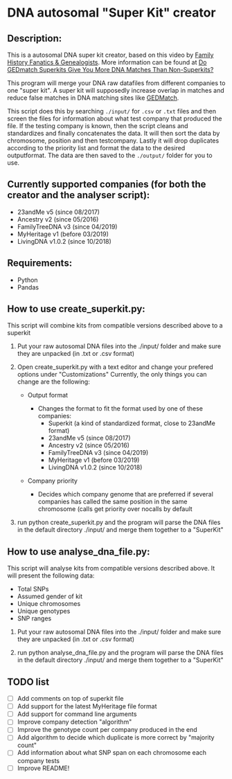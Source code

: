 # DNA autosomal "Super Kit" creator

## Description:
This is a autosomal DNA super kit creator, based on this video by [Family History Fanatics & Genealogists](https://www.youtube.com/watch?v=IJmAHNSODuw).
More information can be found at [Do GEDmatch Superkits Give You More DNA Matches Than Non-Superkits?](https://www.familyhistoryfanatics.com/gedmatch-superkits)

This program will merge your DNA raw datafiles from different companies to one "super kit".
A super kit will supposedly increase overlap in matches and reduce false matches in DNA matching sites like [GEDMatch](https://www.gedmatch.com).

This script does this by searching `./input/` for `.csv` or `.txt` files and then screen the files for information about what test company that produced the file.
If the testing company is known, then the script cleans and standardizes and finally concatenates the data.
It will then sort the data by chromosome, position and then testcompany.
Lastly it will drop duplicates according to the priority list and format the data to the desired outputformat.
The data are then saved to the `./output/` folder for you to use.



## Currently supported companies (for both the creator and the analyser script):
* 23andMe v5 (since 08/2017)
* Ancestry v2 (since 05/2016)
* FamilyTreeDNA v3 (since 04/2019)
* MyHeritage v1 (before 03/2019)
* LivingDNA v1.0.2 (since 10/2018)



## Requirements:
* Python
* Pandas



## How to use create_superkit.py:
This script will combine kits from compatible versions described above to a superkit

1. Put your raw autosomal DNA files into the ./input/ folder and make sure they are unpacked (in .txt or .csv format)

2. Open create_superkit.py with a text editor and change your prefered options under "Customizations"
Currently, the only things you can change are the following:

    * Output format
        - Changes the format to fit the format used by one of these companies:
            - Superkit (a kind of standardized format, close to 23andMe format)
            - 23andMe v5 (since 08/2017)
            - Ancestry v2 (since 05/2016)
            - FamilyTreeDNA v3 (since 04/2019)
            - MyHeritage v1 (before 03/2019)
            - LivingDNA v1.0.2 (since 10/2018)

    * Company priority
        - Decides which company genome that are preferred if several companies has called the same position in the same chromosome (calls get priority over nocalls by default

3. run python create_superkit.py and the program will parse the DNA files in the default directory ./input/ and merge them together to a "SuperKit"


## How to use analyse_dna_file.py:
This script will analyse kits from compatible versions described above.
It will present the following data:
* Total SNPs
* Assumed gender of kit
* Unique chromosomes
* Unique genotypes
* SNP ranges

1. Put your raw autosomal DNA files into the ./input/ folder and make sure they are unpacked (in .txt or .csv format)

2. run python analyse_dna_file.py and the program will parse the DNA files in the default directory ./input/ and merge them together to a "SuperKit"


## TODO list
- [ ] Add comments on top of superkit file
- [ ] Add support for the latest MyHeritage file format
- [ ] Add support for command line arguments
- [ ] Improve company detection "algorithm"
- [ ] Improve the genotype count per company produced in the end
- [ ] Add algorithm to decide which duplicate is more correct by "majority count"
- [ ] Add information about what SNP span on each chromosome each company tests
- [ ] Improve README!
